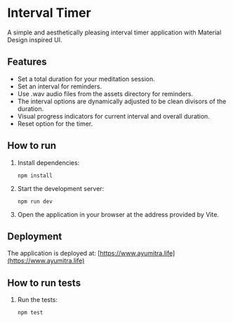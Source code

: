# Interval Timer

A simple and aesthetically pleasing interval timer application with Material Design inspired UI.

## Features

*   Set a total duration for your meditation session.
*   Set an interval for reminders.
*   Use .wav audio files from the assets directory for reminders.
*   The interval options are dynamically adjusted to be clean divisors of the duration.
*   Visual progress indicators for current interval and overall duration.
*   Reset option for the timer.

## How to run

1.  Install dependencies:
    ```
    npm install
    ```
2.  Start the development server:
    ```
    npm run dev
    ```
3.  Open the application in your browser at the address provided by Vite.

## Deployment

The application is deployed at: [https://www.ayumitra.life](https://www.ayumitra.life)

## How to run tests

1.  Run the tests:
    ```
    npm test
    ```
